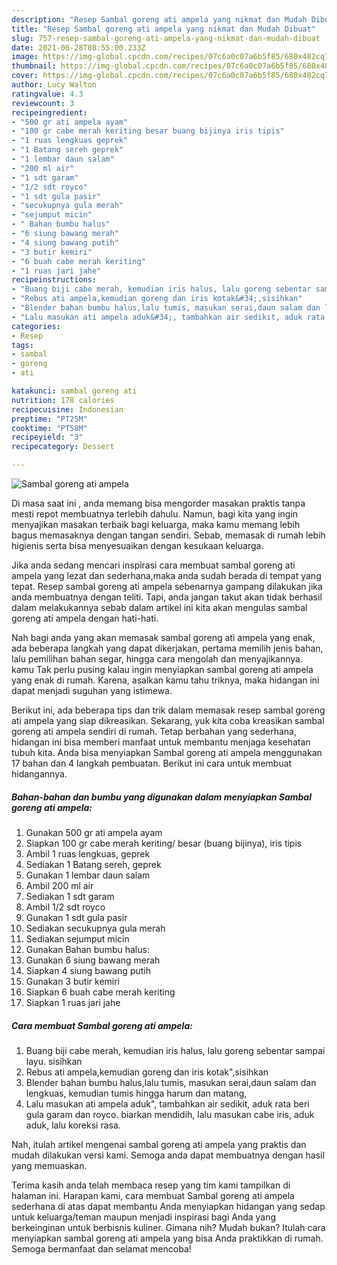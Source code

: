```yaml
---
description: "Resep Sambal goreng ati ampela yang nikmat dan Mudah Dibuat"
title: "Resep Sambal goreng ati ampela yang nikmat dan Mudah Dibuat"
slug: 757-resep-sambal-goreng-ati-ampela-yang-nikmat-dan-mudah-dibuat
date: 2021-06-28T08:55:00.233Z
image: https://img-global.cpcdn.com/recipes/07c6a0c07a6b5f85/680x482cq70/sambal-goreng-ati-ampela-foto-resep-utama.jpg
thumbnail: https://img-global.cpcdn.com/recipes/07c6a0c07a6b5f85/680x482cq70/sambal-goreng-ati-ampela-foto-resep-utama.jpg
cover: https://img-global.cpcdn.com/recipes/07c6a0c07a6b5f85/680x482cq70/sambal-goreng-ati-ampela-foto-resep-utama.jpg
author: Lucy Walton
ratingvalue: 4.3
reviewcount: 3
recipeingredient:
- "500 gr ati ampela ayam"
- "100 gr cabe merah keriting besar buang bijinya iris tipis"
- "1 ruas lengkuas geprek"
- "1 Batang sereh geprek"
- "1 lembar daun salam"
- "200 ml air"
- "1 sdt garam"
- "1/2 sdt royco"
- "1 sdt gula pasir"
- "secukupnya gula merah"
- "sejumput micin"
- " Bahan bumbu halus"
- "6 siung bawang merah"
- "4 siung bawang putih"
- "3 butir kemiri"
- "6 buah cabe merah keriting"
- "1 ruas jari jahe"
recipeinstructions:
- "Buang biji cabe merah, kemudian iris halus, lalu goreng sebentar sampai layu. sisihkan"
- "Rebus ati ampela,kemudian goreng dan iris kotak&#34;,sisihkan"
- "Blender bahan bumbu halus,lalu tumis, masukan serai,daun salam dan lengkuas, kemudian tumis hingga harum dan matang,"
- "Lalu masukan ati ampela aduk&#34;, tambahkan air sedikit, aduk rata beri gula garam dan royco. biarkan mendidih, lalu masukan cabe iris, aduk aduk, lalu koreksi rasa."
categories:
- Resep
tags:
- sambal
- goreng
- ati

katakunci: sambal goreng ati 
nutrition: 178 calories
recipecuisine: Indonesian
preptime: "PT25M"
cooktime: "PT58M"
recipeyield: "3"
recipecategory: Dessert

---
```



![Sambal goreng ati ampela](https://img-global.cpcdn.com/recipes/07c6a0c07a6b5f85/680x482cq70/sambal-goreng-ati-ampela-foto-resep-utama.jpg)

Di masa  saat ini , anda memang bisa mengorder masakan praktis tanpa mesti repot membuatnya terlebih dahulu. Namun, bagi kita yang ingin menyajikan masakan terbaik bagi keluarga, maka kamu memang lebih bagus memasaknya dengan tangan sendiri. Sebab, memasak di rumah lebih higienis serta bisa menyesuaikan dengan kesukaan keluarga.

Jika anda sedang mencari inspirasi cara membuat sambal goreng ati ampela yang lezat dan sederhana,maka anda sudah berada di tempat yang tepat. Resep sambal goreng ati ampela  sebenarnya gampang dilakukan jika anda membuatnya dengan teliti. Tapi, anda jangan takut akan tidak berhasil dalam melakukannya 
sebab dalam artikel ini kita akan mengulas sambal goreng ati ampela dengan hati-hati.  



Nah bagi anda yang akan memasak sambal goreng ati ampela yang enak, ada beberapa langkah yang dapat dikerjakan, pertama memilih jenis bahan, lalu pemilihan bahan segar, hingga cara mengolah dan menyajikannya. kamu Tak perlu pusing kalau ingin menyiapkan sambal goreng ati ampela yang enak di rumah. Karena, asalkan kamu  tahu triknya, maka hidangan ini dapat menjadi suguhan yang istimewa.

Berikut ini, ada beberapa tips dan trik dalam memasak resep sambal goreng ati ampela yang siap dikreasikan. Sekarang, yuk kita coba kreasikan sambal goreng ati ampela sendiri di rumah. Tetap berbahan yang sederhana, hidangan ini bisa memberi manfaat untuk membantu menjaga kesehatan tubuh kita. Anda bisa menyiapkan Sambal goreng ati ampela menggunakan 17 bahan dan 4 langkah pembuatan. Berikut ini cara untuk membuat hidangannya.

<!--inarticleads1-->

##### Bahan-bahan dan bumbu yang digunakan dalam menyiapkan Sambal goreng ati ampela:

1. Gunakan 500 gr ati ampela ayam
1. Siapkan 100 gr cabe merah keriting/ besar (buang bijinya), iris tipis
1. Ambil 1 ruas lengkuas, geprek
1. Sediakan 1 Batang sereh, geprek
1. Gunakan 1 lembar daun salam
1. Ambil 200 ml air
1. Sediakan 1 sdt garam
1. Ambil 1/2 sdt royco
1. Gunakan 1 sdt gula pasir
1. Sediakan secukupnya gula merah
1. Sediakan sejumput micin
1. Gunakan  Bahan bumbu halus:
1. Gunakan 6 siung bawang merah
1. Siapkan 4 siung bawang putih
1. Gunakan 3 butir kemiri
1. Siapkan 6 buah cabe merah keriting
1. Siapkan 1 ruas jari jahe




<!--inarticleads2-->

##### Cara membuat Sambal goreng ati ampela:

1. Buang biji cabe merah, kemudian iris halus, lalu goreng sebentar sampai layu. sisihkan
1. Rebus ati ampela,kemudian goreng dan iris kotak&#34;,sisihkan
1. Blender bahan bumbu halus,lalu tumis, masukan serai,daun salam dan lengkuas, kemudian tumis hingga harum dan matang,
1. Lalu masukan ati ampela aduk&#34;, tambahkan air sedikit, aduk rata beri gula garam dan royco. biarkan mendidih, lalu masukan cabe iris, aduk aduk, lalu koreksi rasa.




Nah, itulah artikel mengenai  sambal goreng ati ampela  yang praktis dan mudah dilakukan versi kami. Semoga anda dapat membuatnya dengan hasil yang memuaskan. 

Terima kasih anda telah membaca resep yang tim kami tampilkan di halaman ini. Harapan kami, cara membuat  Sambal goreng ati ampela sederhana di atas dapat membantu Anda menyiapkan hidangan yang sedap untuk keluarga/teman maupun menjadi inspirasi bagi Anda yang berkeinginan untuk berbisnis kuliner. Gimana nih? Mudah bukan? Itulah cara menyiapkan sambal goreng ati ampela yang bisa Anda praktikkan di rumah. Semoga bermanfaat dan selamat mencoba!

